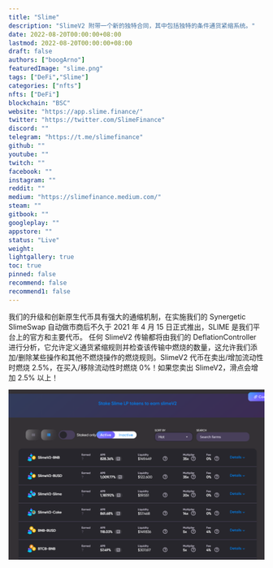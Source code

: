 ```yaml
---
title: "Slime"
description: "SlimeV2 附带一个新的独特合同，其中包括独特的条件通货紧缩系统。"
date: 2022-08-20T00:00:00+08:00
lastmod: 2022-08-20T00:00:00+08:00
draft: false
authors: ["boogArno"]
featuredImage: "slime.png"
tags: ["DeFi","Slime"]
categories: ["nfts"]
nfts: ["DeFi"]
blockchain: "BSC"
website: "https://app.slime.finance/"
twitter: "https://twitter.com/SlimeFinance"
discord: ""
telegram: "https://t.me/slimefinance"
github: ""
youtube: ""
twitch: ""
facebook: ""
instagram: ""
reddit: ""
medium: "https://slimefinance.medium.com/"
steam: ""
gitbook: ""
googleplay: ""
appstore: ""
status: "Live"
weight: 
lightgallery: true
toc: true
pinned: false
recommend: false
recommend1: false
---
```

我们的升级和创新原生代币具有强大的通缩机制，在实施我们的 Synergetic SlimeSwap 自动做市商后不久于 2021 年 4 月 15 日正式推出，SLIME 是我们平台上的官方和主要代币。
任何 SlimeV2 传输都将由我们的 DeflationController 进行分析，它允许定义通货紧缩规则并检查该传输中燃烧的数量，这允许我们添加/删除某些操作和其他不燃烧操作的燃烧规则。SlimeV2 代币在卖出/增加流动性时燃烧 2.5%，在买入/移除流动性时燃烧 0%！如果您卖出 SlimeV2，滑点会增加 2.5% 以上！

![slime-dapp-defi-bsc-image2_59ea1c355e96d71233055960a9260e87](slime-dapp-defi-bsc-image2_59ea1c355e96d71233055960a9260e87.png)